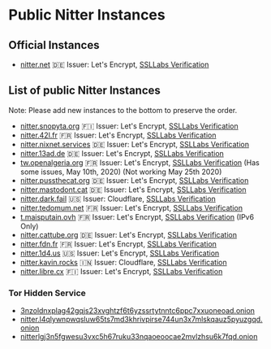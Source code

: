 # Public Nitter Instances

## Official Instances

* [nitter.net](https://nitter.net) 🇩🇪
  Issuer: Let's Encrypt, [SSLLabs Verification](https://www.ssllabs.com/ssltest/analyze.html?d=nitter.net)

## List of public Nitter Instances
Note: Please add new instances to the bottom to preserve the order.

* [nitter.snopyta.org](https://nitter.snopyta.org) 🇫🇮
  Issuer: Let's Encrypt, [SSLLabs Verification](https://www.ssllabs.com/ssltest/analyze.html?d=nitter.snopyta.org)
* [nitter.42l.fr](https://nitter.42l.fr/) 🇫🇷
  Issuer: Let's Encrypt, [SSLLabs Verification](https://www.ssllabs.com/ssltest/analyze.html?d=nitter.42l.fr)
* [nitter.nixnet.services](https://nitter.nixnet.services/) 🇩🇪
  Issuer: Let's Encrypt, [SSLLabs Verification](https://www.ssllabs.com/ssltest/analyze.html?d=nitter.nixnet.services)
* [nitter.13ad.de](https://nitter.13ad.de) 🇩🇪
  Issuer: Let's Encrypt, [SSLLabs Verification](https://www.ssllabs.com/ssltest/analyze.html?d=nitter.13ad.de)
* [tw.openalgeria.org](https://tw.openalgeria.org) 🇫🇷
  Issuer: Let's Encrypt, [SSLLabs Verification](https://www.ssllabs.com/ssltest/analyze.html?d=tw.openalgeria.org) (Has some issues, May 10th, 2020) (Not working May 25th 2020)
* [nitter.pussthecat.org](https://nitter.pussthecat.org) 🇩🇪
  Issuer: Let's Encrypt, [SSLLabs Verification](https://www.ssllabs.com/ssltest/analyze.html?d=nitter.pussthecat.org)
* [nitter.mastodont.cat](https://nitter.mastodont.cat) 🇩🇪
  Issuer: Let's Encrypt, [SSLLabs Verification](https://www.ssllabs.com/ssltest/analyze.html?d=nitter.mastodont.cat)
* [nitter.dark.fail](https://nitter.dark.fail) 🇺🇸
  Issuer: Cloudflare, [SSLLabs Verification](https://www.ssllabs.com/ssltest/analyze.html?d=nitter.dark.fail)
* [nitter.tedomum.net](https://nitter.tedomum.net/) 🇫🇷
  Issuer: Let's Encrypt, [SSLLabs Verification](https://www.ssllabs.com/ssltest/analyze.html?d=nitter.tedomum.net)
* [t.maisputain.ovh](https://t.maisputain.ovh/) 🇫🇷 
  Issuer: Let's Encrypt, [SSLLabs Verification](https://www.ssllabs.com/ssltest/analyze.html?d=t.maisputain.ovh) (IPv6 Only)
* [nitter.cattube.org](https://nitter.cattube.org/) 🇩🇪
  Issuer: Let's Encrypt, [SSLLabs Verification](https://www.ssllabs.com/ssltest/analyze.html?d=nitter.cattube.org) 
* [nitter.fdn.fr](https://nitter.fdn.fr/) 🇫🇷
  Issuer: Let's Encrypt, [SSLLabs Verification](https://www.ssllabs.com/ssltest/analyze.html?d=nitter.fdn.fr)
* [nitter.1d4.us](https://nitter.1d4.us/) 🇺🇸 Issuer: Let's Encrypt, [SSLLabs Verification](https://www.ssllabs.com/ssltest/analyze.html?d=nitter.1d4.us)
* [nitter.kavin.rocks](https://nitter.kavin.rocks) 🇮🇳
  Issuer: Cloudflare, [SSLLabs Verification](https://www.ssllabs.com/ssltest/analyze.html?d=nitter.kavin.rocks)
* [nitter.libre.cx](https://nitter.libre.cx) 🇫🇮
  Issuer: Let's Encrypt, [SSLLabs Verification](https://www.ssllabs.com/ssltest/analyze.html?d=nitter.libre.cx)

### Tor Hidden Service
* [3nzoldnxplag42gqjs23xvghtzf6t6yzssrtytnntc6ppc7xxuoneoad.onion](http://3nzoldnxplag42gqjs23xvghtzf6t6yzssrtytnntc6ppc7xxuoneoad.onion/)
* [nitter.l4qlywnpwqsluw65ts7md3khrivpirse744un3x7mlskqauz5pyuzgqd.onion](http://nitter.l4qlywnpwqsluw65ts7md3khrivpirse744un3x7mlskqauz5pyuzgqd.onion/)
* [nitterlgj3n5fgwesu3vxc5h67ruku33nqaoeoocae2mvlzhsu6k7fqd.onion](http://nitterlgj3n5fgwesu3vxc5h67ruku33nqaoeoocae2mvlzhsu6k7fqd.onion/)